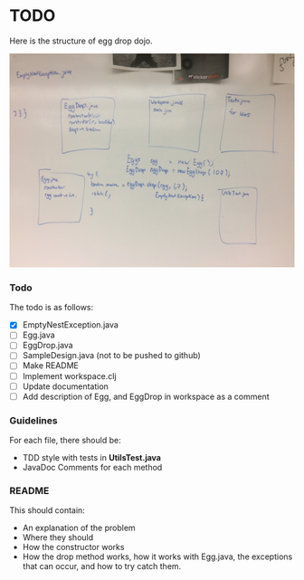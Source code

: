 # TODO  
Here is the structure of egg drop dojo.  

![Plan](Plan.JPG)  

### Todo
The todo is as follows:  
- [x] EmptyNestException.java
- [ ] Egg.java
- [ ] EggDrop.java
- [ ] SampleDesign.java (not to be pushed to github)
- [ ] Make README
- [ ] Implement workspace.clj
- [ ] Update documentation  
- [ ] Add description of Egg, and EggDrop in workspace as a comment  

### Guidelines
For each file, there should be:  
* TDD style with tests in **UtilsTest.java**  
* JavaDoc Comments for each method  

### README  
This should contain:
* An explanation of the problem  
* Where they should   
* How the constructor works
* How the drop method works, how it works with Egg.java, the exceptions that can occur, and  how to try catch them.

